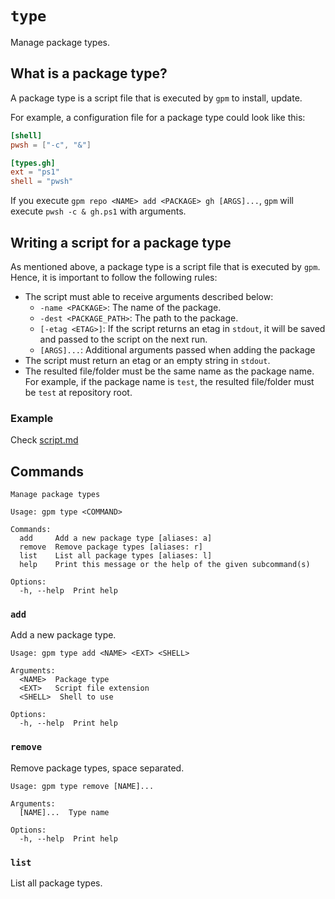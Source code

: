 # `type`

Manage package types.

## What is a package type?

A package type is a script file that is executed by `gpm` to install, update.

For example, a configuration file for a package type could look like this:

```toml
[shell]
pwsh = ["-c", "&"]

[types.gh]
ext = "ps1"
shell = "pwsh"
```

If you execute `gpm repo <NAME> add <PACKAGE> gh [ARGS]...`, `gpm` will execute `pwsh -c & gh.ps1` with arguments.

## Writing a script for a package type

As mentioned above, a package type is a script file that is executed by `gpm`. Hence, it is important to follow the following rules:

- The script must able to receive arguments described below:
  - `-name <PACKAGE>`: The name of the package.
  - `-dest <PACKAGE_PATH>`: The path to the package.
  - `[-etag <ETAG>]`: If the script returns an etag in `stdout`, it will be saved and passed to the script on the next run.
  - `[ARGS]...`: Additional arguments passed when adding the package
- The script must return an etag or an empty string in `stdout`.
- The resulted file/folder must be the same name as the package name. For example, if the package name is `test`, the resulted file/folder must be `test` at repository root.

### Example

Check [script.md](./script.md)

## Commands

```
Manage package types

Usage: gpm type <COMMAND>

Commands:
  add     Add a new package type [aliases: a]
  remove  Remove package types [aliases: r]
  list    List all package types [aliases: l]
  help    Print this message or the help of the given subcommand(s)

Options:
  -h, --help  Print help
```

### `add`

Add a new package type.

```
Usage: gpm type add <NAME> <EXT> <SHELL>

Arguments:
  <NAME>  Package type
  <EXT>   Script file extension
  <SHELL>  Shell to use

Options:
  -h, --help  Print help
```

### `remove`

Remove package types, space separated.

```
Usage: gpm type remove [NAME]...

Arguments:
  [NAME]...  Type name

Options:
  -h, --help  Print help
```

### `list`

List all package types.
